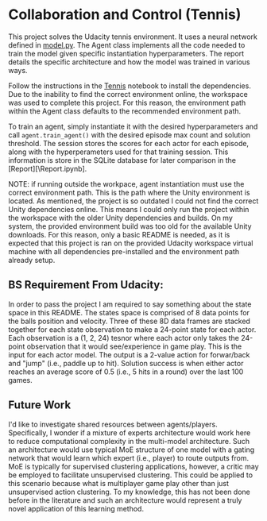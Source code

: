 # Collaboration and Control (Tennis)

This project solves the Udacity tennis environment. It uses a neural network defined in [model.py](/model.py). The Agent class implements all the code needed to train the model given specific instantiation hyperparameters. The report details the specific architecture and how the model was trained in various ways.

Follow the instructions in the [Tennis](/Tennis.ipynb) notebook to install the dependencies. Due to the inability to find the correct environment online, the workspace was used to complete this project. For this reason, the environment path within the Agent class defaults to the recommended environment path.

To train an agent, simply instantiate it with the desired hyperparameters and call `agent.train_agent()` with the desired episode max count and solution threshold. The session stores the scores for each actor for each episode, along with the hyperperameters used for that training session. This information is store in the SQLite database for later comparison in the [Report][\Report.ipynb].

NOTE: if running outside the workpace, agent instantiation must use the correct environment path. This is the path where the Unity environment is located. As mentioned, the project is so outdated I could not find the correct Unity dependencies online. This means I could only run the project within the workspace with the older Unity dependencies and builds. On my system, the provided environment build was too old for the available Unity downloads. For this reason, only a basic README is needed, as it is expected that this project is ran on the provided Udacity workspace virtual machine with all dependencies pre-installed and the environment path already setup.

## BS Requirement From Udacity:

In order to pass the project I am required to say something about the state space in this README. The states space is comprised of 8 data points for the balls position and velocity. Three of these 8D data frames are stacked together for each state observation to make a 24-point state for each actor. Each observation is a (1, 2, 24) tesnor where each actor only takes the 24-point observation that it would see/experience in game play. This is the input for each actor model. The output is a 2-value action for forwar/back and "jump" (i.e., paddle up to hit). Solution success is when either actor reaches an average score of 0.5 (i.e., 5 hits in a round) over the last 100 games.

## Future Work

I'd like to investigate shared resources between agents/players. Specifically, I wonder if a mixture of experts architecture would work here to reduce computational complexity in the multi-model architecture. Such an architecture would use typical MoE structure of one model with a gating network that would learn which expert (i.e., player) to route outputs from. MoE is typically for supervised clustering applications, however, a critic may be employed to facilitate unsupervised clustering. This could be applied to this scenario because what is multiplayer game play other than just unsupervised action clustering. To my knowledge, this has not been done before in the literature and such an architecture would represent a truly novel application of this learning method.
